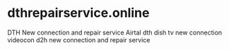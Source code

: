 # dthrepairservice.online
DTH New connection and repair service
Airtal dth dish tv new connection videocon d2h new connection and repair service 
